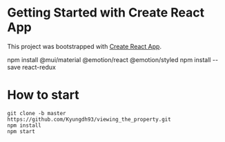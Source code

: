 # Getting Started with Create React App

This project was bootstrapped with [Create React App](https://github.com/facebook/create-react-app).

npm install @mui/material @emotion/react @emotion/styled
npm install --save react-redux

# How to start
```
git clone -b master https://github.com/Kyungdh93/viewing_the_property.git
npm install
npm start
```